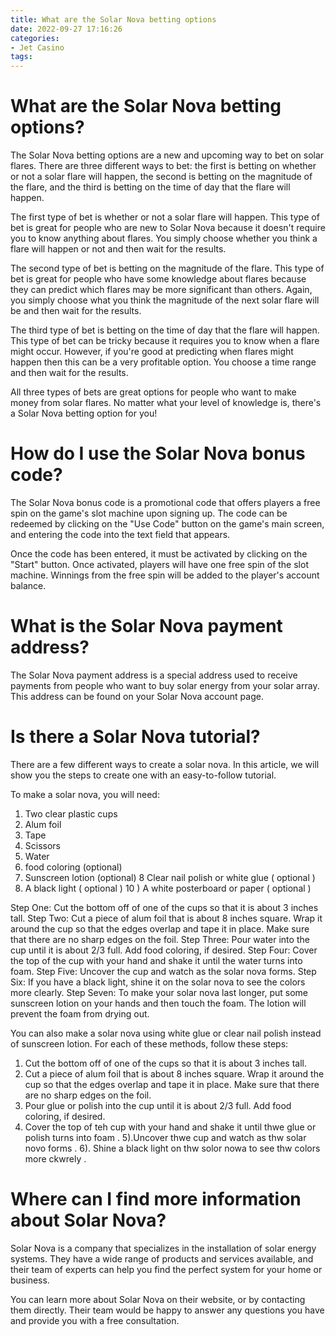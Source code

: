 ```yaml
---
title: What are the Solar Nova betting options 
date: 2022-09-27 17:16:26
categories:
- Jet Casino
tags:
---
```



# What are the Solar Nova betting options? 

The Solar Nova betting options are a new and upcoming way to bet on solar flares. There are three different ways to bet: the first is betting on whether or not a solar flare will happen, the second is betting on the magnitude of the flare, and the third is betting on the time of day that the flare will happen. 

The first type of bet is whether or not a solar flare will happen. This type of bet is great for people who are new to Solar Nova because it doesn't require you to know anything about flares. You simply choose whether you think a flare will happen or not and then wait for the results. 

The second type of bet is betting on the magnitude of the flare. This type of bet is great for people who have some knowledge about flares because they can predict which flares may be more significant than others. Again, you simply choose what you think the magnitude of the next solar flare will be and then wait for the results. 

The third type of bet is betting on the time of day that the flare will happen. This type of bet can be tricky because it requires you to know when a flare might occur. However, if you're good at predicting when flares might happen then this can be a very profitable option. You choose a time range and then wait for the results. 

All three types of bets are great options for people who want to make money from solar flares. No matter what your level of knowledge is, there's a Solar Nova betting option for you!

# How do I use the Solar Nova bonus code? 

The Solar Nova bonus code is a promotional code that offers players a free spin on the game's slot machine upon signing up. The code can be redeemed by clicking on the "Use Code" button on the game's main screen, and entering the code into the text field that appears.

Once the code has been entered, it must be activated by clicking on the "Start" button. Once activated, players will have one free spin of the slot machine. Winnings from the free spin will be added to the player's account balance.

# What is the Solar Nova payment address? 

The Solar Nova payment address is a special address used to receive payments from people who want to buy solar energy from your solar array. This address can be found on your Solar Nova account page.

# Is there a Solar Nova tutorial? 

There are a few different ways to create a solar nova. In this article, we will show you the steps to create one with an easy-to-follow tutorial.

To make a solar nova, you will need: 

1) Two clear plastic cups 
2) Alum foil 
3) Tape 
4) Scissors 
5) Water 
6) food coloring (optional) 
7) Sunscreen lotion (optional) 
8 Clear nail polish or white glue ( optional ) 
9) A black light ( optional )
10 ) A white posterboard or paper ( optional )

 Step One: Cut the bottom off of one of the cups so that it is about 3 inches tall. Step Two: Cut a piece of alum foil that is about 8 inches square. Wrap it around the cup so that the edges overlap and tape it in place. Make sure that there are no sharp edges on the foil. Step Three: Pour water into the cup until it is about 2/3 full. Add food coloring, if desired. Step Four: Cover the top of the cup with your hand and shake it until the water turns into foam. Step Five: Uncover the cup and watch as the solar nova forms. Step Six: If you have a black light, shine it on the solar nova to see the colors more clearly. Step Seven: To make your solar nova last longer, put some sunscreen lotion on your hands and then touch the foam. The lotion will prevent the foam from drying out.

You can also make a solar nova using white glue or clear nail polish instead of sunscreen lotion. For each of these methods, follow these steps: 
1) Cut the bottom off of one of the cups so that it is about 3 inches tall. 
2) Cut a piece of alum foil that is about 8 inches square. Wrap it around the cup so that the edges overlap and tape it in place. Make sure that there are no sharp edges on the foil. 
3) Pour glue or polish into the cup until it is about 2/3 full. Add food coloring, if desired. 
4) Cover the top of teh cup with your hand and shake it until thwe glue or polish turns into foam . 
5).Uncover thwe cup and watch as thw solar novo forms . 
6). Shine a black light on thw solor nowa to see thw colors more ckwrely .

# Where can I find more information about Solar Nova?

Solar Nova is a company that specializes in the installation of solar energy systems. They have a wide range of products and services available, and their team of experts can help you find the perfect system for your home or business.

You can learn more about Solar Nova on their website, or by contacting them directly. Their team would be happy to answer any questions you have and provide you with a free consultation.